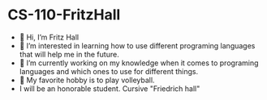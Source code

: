 # CS-110-FritzHall
- 👋 Hi, I’m Fritz Hall
- 👀 I’m interested in learning how to use different programing languages that will help me in the future.
- 🌱 I’m currently working on my knowledge when it comes to programing languages and which ones to use for different things.
- 💞️ My favorite hobby is to play volleyball.
- I will be an honorable student. Cursive "Friedrich hall"
